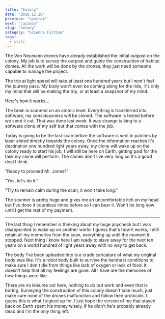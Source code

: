 ```yaml
---
title: "Colony"
date: "2016.12.28"
previous: "specter"
next: "jazzman"
slug: "colony"
category: "Science Fiction"
tags:
  - scifi
---
```


The Von Neumann drones have already established the initial outpost on the colony. My job is to survey the outpost and guide the construction of habitat domes. All the work will be done by the drones, they just need someone capable to manage the project.

The trip at light speed will take at least one hundred years but I won't feel the journey pass. My body won't even be coming along for the ride, it's only my mind that will be making the trip, or at least a snapshot of my mind.

Here's how it works...

The brain is scanned on an atomic level. Everything is transferred into software, my consciousness will be cloned. The software is tested before we send it out. That was done last week. It was strange talking to a software clone of my self but that comes with the job.

Today is going to be the last scan before the software is sent in patches by laser aimed directly towards the colony. Once the information reaches it's destination one hundred light years away, my clone will wake up on the colony ready to start his job. I will still be here on Earth, getting paid for the task my clone will perform. The clones don't live very long so it's a good deal I think.

"Ready to proceed Mr. Jones?"

"Yes, let's do it."

"Try to remain calm during the scan, it won't take long."

The scanner is pretty huge and gives me an uncomfortable itch on my head but I've done it countless times before so I can bear it. Won't be long now until I get the rest of my payment.

---

The last thing I remember is thinking about my huge paycheck but I was disappointed to wake up on another world. I guess that's how it works, I still retain all my memories from the scan, everything up until the moment it stopped. Next thing I know here I am ready to slave away for the next ten years on a world hundred of light years away with no way to get back.

The body I've been uploaded into is a crude caricature of what my original body was like. It's a robot body built to survive the harshest conditions to make sure I don't die from things like lack of oxygen or lack of food. It doesn't help that all my feelings are gone. All I have are the memories of how things were like.

There are no leisures out here, nothing to do but work and even that is boring. Surveying the construction of this colony doesn't take much, just make sure none of the drones malfunction and follow their protocols. I guess this is what I signed up for. I just hope the version of me that stayed back on Earth spent his money wisely, if he didn't he's probably already dead and I'm the only thing left.
